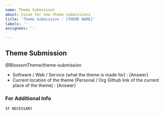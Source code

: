 ```yaml
---
name: Theme Submission
about: Issue for new theme submissions
title: 'Theme Submission : [THEME NAME]'
labels: ''
assignees: ''

---
```


## Theme Submission

@BlossomTheme/theme-submission

<!--- ^ DO NOT EDIT ABOVE ^ --->

- Software / Web / Service (what the theme is made for) : [Answer]
- Current location of the theme (Personal / Org Github link of the current place of the theme) : [Answer]

### For Additional Info
```IF NECESSARY```
